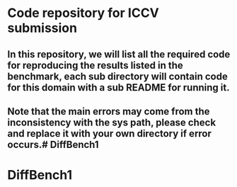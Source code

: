 # Code repository for ICCV submission

## In this repository, we will list all the required code for reproducing the results listed in the benchmark, each sub directory will contain code for this domain with a sub README for running it.


## Note that the main errors may come from the inconsistency with the sys path, please check and replace it with your own directory if error occurs.# DiffBench1
# DiffBench1
